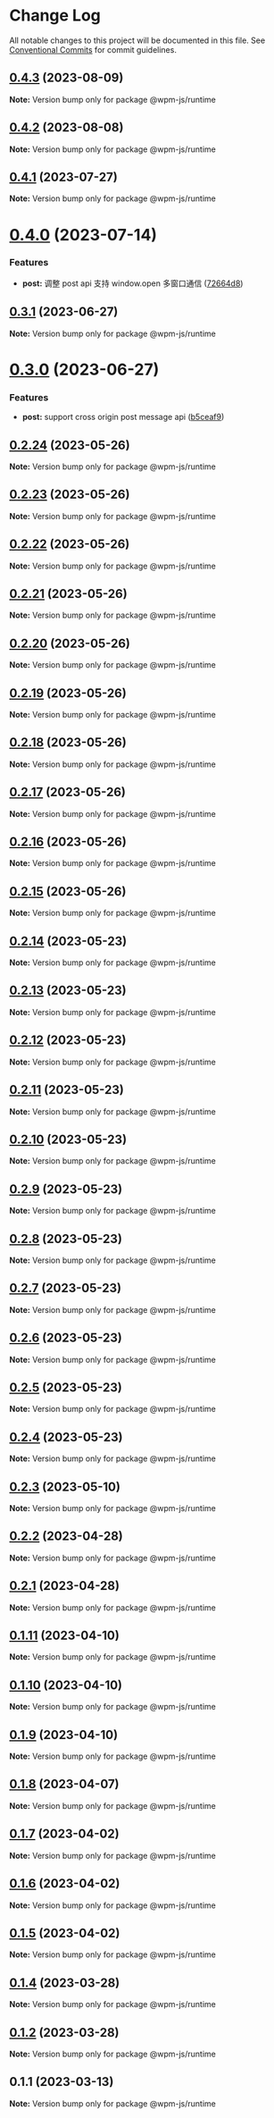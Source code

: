 # Change Log

All notable changes to this project will be documented in this file.
See [Conventional Commits](https://conventionalcommits.org) for commit guidelines.

## [0.4.3](https://github.com/wpm-js/wpmjs-core/compare/@wpm-js/runtime@0.4.2...@wpm-js/runtime@0.4.3) (2023-08-09)

**Note:** Version bump only for package @wpm-js/runtime





## [0.4.2](https://github.com/wpm-js/wpmjs-core/compare/@wpm-js/runtime@0.4.1...@wpm-js/runtime@0.4.2) (2023-08-08)

**Note:** Version bump only for package @wpm-js/runtime





## [0.4.1](https://github.com/wpm-js/wpmjs-core/compare/@wpm-js/runtime@0.4.0...@wpm-js/runtime@0.4.1) (2023-07-27)

**Note:** Version bump only for package @wpm-js/runtime





# [0.4.0](https://github.com/wpm-js/wpmjs-core/compare/@wpm-js/runtime@0.3.1...@wpm-js/runtime@0.4.0) (2023-07-14)


### Features

* **post:** 调整 post api 支持 window.open 多窗口通信 ([72664d8](https://github.com/wpm-js/wpmjs-core/commit/72664d8e9f468cf0baadfc95f5c3e37d40486dcc))





## [0.3.1](https://github.com/wpm-js/wpmjs-core/compare/@wpm-js/runtime@0.3.0...@wpm-js/runtime@0.3.1) (2023-06-27)

**Note:** Version bump only for package @wpm-js/runtime





# [0.3.0](https://github.com/wpm-js/wpmjs-core/compare/@wpm-js/runtime@0.2.24...@wpm-js/runtime@0.3.0) (2023-06-27)


### Features

* **post:** support cross origin post message api ([b5ceaf9](https://github.com/wpm-js/wpmjs-core/commit/b5ceaf952af85767ff8d0386d482d9943183c609))





## [0.2.24](https://github.com/wpm-js/wpmjs-core/compare/@wpm-js/runtime@0.2.23...@wpm-js/runtime@0.2.24) (2023-05-26)

**Note:** Version bump only for package @wpm-js/runtime





## [0.2.23](https://github.com/wpm-js/wpmjs-core/compare/@wpm-js/runtime@0.2.22...@wpm-js/runtime@0.2.23) (2023-05-26)

**Note:** Version bump only for package @wpm-js/runtime





## [0.2.22](https://github.com/wpm-js/wpmjs-core/compare/@wpm-js/runtime@0.2.21...@wpm-js/runtime@0.2.22) (2023-05-26)

**Note:** Version bump only for package @wpm-js/runtime





## [0.2.21](https://github.com/wpm-js/wpmjs-core/compare/@wpm-js/runtime@0.2.20...@wpm-js/runtime@0.2.21) (2023-05-26)

**Note:** Version bump only for package @wpm-js/runtime





## [0.2.20](https://github.com/wpm-js/wpmjs-core/compare/@wpm-js/runtime@0.2.19...@wpm-js/runtime@0.2.20) (2023-05-26)

**Note:** Version bump only for package @wpm-js/runtime





## [0.2.19](https://github.com/wpm-js/wpmjs-core/compare/@wpm-js/runtime@0.2.18...@wpm-js/runtime@0.2.19) (2023-05-26)

**Note:** Version bump only for package @wpm-js/runtime





## [0.2.18](https://github.com/wpm-js/wpmjs-core/compare/@wpm-js/runtime@0.2.17...@wpm-js/runtime@0.2.18) (2023-05-26)

**Note:** Version bump only for package @wpm-js/runtime





## [0.2.17](https://github.com/wpm-js/wpmjs-core/compare/@wpm-js/runtime@0.2.16...@wpm-js/runtime@0.2.17) (2023-05-26)

**Note:** Version bump only for package @wpm-js/runtime





## [0.2.16](https://github.com/wpm-js/wpmjs-core/compare/@wpm-js/runtime@0.2.15...@wpm-js/runtime@0.2.16) (2023-05-26)

**Note:** Version bump only for package @wpm-js/runtime





## [0.2.15](https://github.com/wpm-js/wpmjs-core/compare/@wpm-js/runtime@0.2.14...@wpm-js/runtime@0.2.15) (2023-05-26)

**Note:** Version bump only for package @wpm-js/runtime





## [0.2.14](https://github.com/wpm-js/wpmjs-core/compare/@wpm-js/runtime@0.2.13...@wpm-js/runtime@0.2.14) (2023-05-23)

**Note:** Version bump only for package @wpm-js/runtime





## [0.2.13](https://github.com/wpm-js/wpmjs-core/compare/@wpm-js/runtime@0.2.12...@wpm-js/runtime@0.2.13) (2023-05-23)

**Note:** Version bump only for package @wpm-js/runtime





## [0.2.12](https://github.com/wpm-js/wpmjs-core/compare/@wpm-js/runtime@0.2.11...@wpm-js/runtime@0.2.12) (2023-05-23)

**Note:** Version bump only for package @wpm-js/runtime





## [0.2.11](https://github.com/wpm-js/wpmjs-core/compare/@wpm-js/runtime@0.2.10...@wpm-js/runtime@0.2.11) (2023-05-23)

**Note:** Version bump only for package @wpm-js/runtime





## [0.2.10](https://github.com/wpm-js/wpmjs-core/compare/@wpm-js/runtime@0.2.9...@wpm-js/runtime@0.2.10) (2023-05-23)

**Note:** Version bump only for package @wpm-js/runtime





## [0.2.9](https://github.com/wpm-js/wpmjs-core/compare/@wpm-js/runtime@0.2.8...@wpm-js/runtime@0.2.9) (2023-05-23)

**Note:** Version bump only for package @wpm-js/runtime





## [0.2.8](https://github.com/wpm-js/wpmjs-core/compare/@wpm-js/runtime@0.2.7...@wpm-js/runtime@0.2.8) (2023-05-23)

**Note:** Version bump only for package @wpm-js/runtime





## [0.2.7](https://github.com/wpm-js/wpmjs-core/compare/@wpm-js/runtime@0.2.6...@wpm-js/runtime@0.2.7) (2023-05-23)

**Note:** Version bump only for package @wpm-js/runtime





## [0.2.6](https://github.com/wpm-js/wpmjs-core/compare/@wpm-js/runtime@0.2.5...@wpm-js/runtime@0.2.6) (2023-05-23)

**Note:** Version bump only for package @wpm-js/runtime





## [0.2.5](https://github.com/wpm-js/wpmjs-core/compare/@wpm-js/runtime@0.2.4...@wpm-js/runtime@0.2.5) (2023-05-23)

**Note:** Version bump only for package @wpm-js/runtime





## [0.2.4](https://github.com/wpm-js/wpmjs-core/compare/@wpm-js/runtime@0.2.3...@wpm-js/runtime@0.2.4) (2023-05-23)

**Note:** Version bump only for package @wpm-js/runtime





## [0.2.3](https://github.com/wpm-js/wpmjs-core/compare/@wpm-js/runtime@0.2.2...@wpm-js/runtime@0.2.3) (2023-05-10)

**Note:** Version bump only for package @wpm-js/runtime





## [0.2.2](https://github.com/wpm-js/wpmjs-core/compare/@wpm-js/runtime@0.2.1...@wpm-js/runtime@0.2.2) (2023-04-28)

**Note:** Version bump only for package @wpm-js/runtime





## [0.2.1](https://github.com/wpm-js/wpmjs-core/compare/@wpm-js/runtime@0.1.11...@wpm-js/runtime@0.2.1) (2023-04-28)

**Note:** Version bump only for package @wpm-js/runtime





## [0.1.11](https://github.com/wpm-js/wpmjs-core/compare/@wpm-js/runtime@0.1.10...@wpm-js/runtime@0.1.11) (2023-04-10)

**Note:** Version bump only for package @wpm-js/runtime





## [0.1.10](https://github.com/wpm-js/wpmjs-core/compare/@wpm-js/runtime@0.1.9...@wpm-js/runtime@0.1.10) (2023-04-10)

**Note:** Version bump only for package @wpm-js/runtime





## [0.1.9](https://github.com/wpm-js/wpmjs-core/compare/@wpm-js/runtime@0.1.8...@wpm-js/runtime@0.1.9) (2023-04-10)

**Note:** Version bump only for package @wpm-js/runtime





## [0.1.8](https://github.com/wpm-js/wpmjs-core/compare/@wpm-js/runtime@0.1.7...@wpm-js/runtime@0.1.8) (2023-04-07)

**Note:** Version bump only for package @wpm-js/runtime





## [0.1.7](https://github.com/wpm-js/wpmjs-core/compare/@wpm-js/runtime@0.1.6...@wpm-js/runtime@0.1.7) (2023-04-02)

**Note:** Version bump only for package @wpm-js/runtime





## [0.1.6](https://github.com/wpm-js/wpmjs-core/compare/@wpm-js/runtime@0.1.5...@wpm-js/runtime@0.1.6) (2023-04-02)

**Note:** Version bump only for package @wpm-js/runtime





## [0.1.5](https://github.com/wpm-js/wpmjs-core/compare/@wpm-js/runtime@0.1.4...@wpm-js/runtime@0.1.5) (2023-04-02)

**Note:** Version bump only for package @wpm-js/runtime





## [0.1.4](https://github.com/wpm-js/wpmjs-core/compare/@wpm-js/runtime@0.1.2...@wpm-js/runtime@0.1.4) (2023-03-28)

**Note:** Version bump only for package @wpm-js/runtime





## [0.1.2](https://github.com/wpm-js/wpmjs-core/compare/@wpm-js/runtime@0.1.1...@wpm-js/runtime@0.1.2) (2023-03-28)

**Note:** Version bump only for package @wpm-js/runtime





## 0.1.1 (2023-03-13)

**Note:** Version bump only for package @wpm-js/runtime
